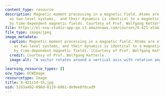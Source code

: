 ```yaml
---
content_type: resource
description: Magnetic moment precessing in a magnetic field. Atoms are often described
  as two-level systems,  and their dynamics is identical to a magnetic moment driven
  by time-dependent magnetic fields. Courtesy of Prof. Wolfgang Ketterle.
file: https://ol-ocw-studio-app-qa.s3.amazonaws.com/courses/8-421-atomic-and-optical-physics-i-spring-2014/3283a492098d81196861de9ee8f8cad9_8-421s14-th.jpg
file_type: image/jpeg
image_metadata:
  caption: Magnetic moment precessing in a magnetic field. Atoms are often described
    as two-level systems, and their dynamics is identical to a magnetic moment driven
    by time-dependent magnetic fields. (Courtesy of Prof. Wolfgang Ketterle).
  credit: Courtesy of Prof. Wolfgang Ketterle.
  image-alt: "A vector rotates around a vertical axis with rotation angle of \u03B8\
    ."
learning_resource_types: []
ocw_type: OCWImage
resourcetype: Image
title: 8-421s14-th.jpg
uid: 3283a492-098d-8119-6861-de9ee8f8cad9
---
```

